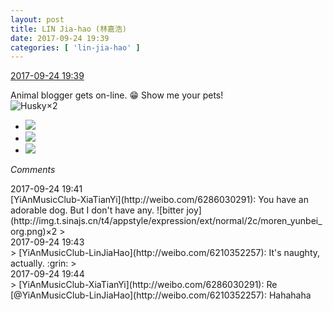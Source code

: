 ```yaml
---
layout: post
title: LIN Jia-hao (林嘉浩)
date: 2017-09-24 19:39
categories: [ 'lin-jia-hao' ]
---
```


<div class="weibo-info">
  <a href="http://weibo.com/6210352257/Fnk8bfgiX">2017-09-24 19:39</a>
</div>

Animal blogger gets on-line. :grin: Show me your pets!  
![Husky](http://img.t.sinajs.cn/t4/appstyle/expression/ext/normal/74/moren_hashiqi_org.png)×2

<!-- more -->

<ul class="weibo-pic-list-1">
  <li class="weibo-pic">
    <a href="http://wx3.sinaimg.cn/mw690/006Mi0jTgy1fjuvbmrbi2j30k00zkgqw.jpg"><img src="//wx3.sinaimg.cn/thumb150/006Mi0jTgy1fjuvbmrbi2j30k00zkgqw.jpg" /></a>
  </li>
  <li class="weibo-pic">
    <a href="http://wx1.sinaimg.cn/mw690/006Mi0jTgy1fjuvbnt5c6j30m80etabw.jpg"><img src="//wx1.sinaimg.cn/thumb150/006Mi0jTgy1fjuvbnt5c6j30m80etabw.jpg" /></a>
  </li>
  <li class="weibo-pic">
    <a href="http://wx3.sinaimg.cn/mw690/006Mi0jTgy1fjuvbognrxj30qo0zk0wl.jpg"><img src="//wx3.sinaimg.cn/thumb150/006Mi0jTgy1fjuvbognrxj30qo0zk0wl.jpg" /></a>
  </li>
</ul>

*Comments*

<div class="weibo-info">2017-09-24 19:41</div>
[YiAnMusicClub-XiaTianYi](http://weibo.com/6286030291): You have an adorable dog. But I don't have any. ![bitter joy](http://img.t.sinajs.cn/t4/appstyle/expression/ext/normal/2c/moren_yunbei_org.png)×2
> <div class="weibo-info">2017-09-24 19:43</div>
> [YiAnMusicClub-LinJiaHao](http://weibo.com/6210352257): It's naughty, actually. :grin:
> <div class="weibo-info">2017-09-24 19:44</div>
> [YiAnMusicClub-XiaTianYi](http://weibo.com/6286030291): Re [@YiAnMusicClub-LinJiaHao](http://weibo.com/6210352257): Hahahaha
